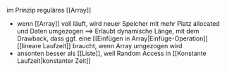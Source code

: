 im Prinzip reguläres [[Array]]
- wenn [[Array]] voll läuft, wird neuer Speicher mit mehr Platz allocated und Daten umgezogen
==> Erlaubt dynamische Länge, mit dem Drawback, dass ggf. eine [[Einfügen in Array|Einfüge-Operation]] [[lineare Laufzeit]] braucht, wenn Array umgezogen wird
- ansonten besser als [[Liste]], weil Random Access in [[Konstante Laufzeit|konstanter Zeit]]

